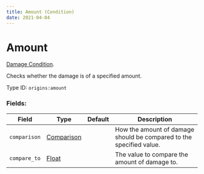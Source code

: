 ```yaml
---
title: Amount (Condition)
date: 2021-04-04
---
```

# Amount

[Damage Condition](../damage_conditions.md).

Checks whether the damage is of a specified amount.

Type ID: `origins:amount`

### Fields:

Field  | Type | Default | Description
-------|------|---------|-------------
`comparison` | [Comparison](../data_types/comparison.md) | |  How the amount of damage should be compared to the specified value.
`compare_to` | [Float](../data_types/float.md) | | The value to compare the amount of damage to.
